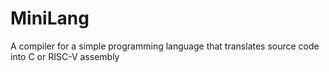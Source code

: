 # MiniLang
A compiler for a simple programming language that translates source code into C or RISC-V assembly

